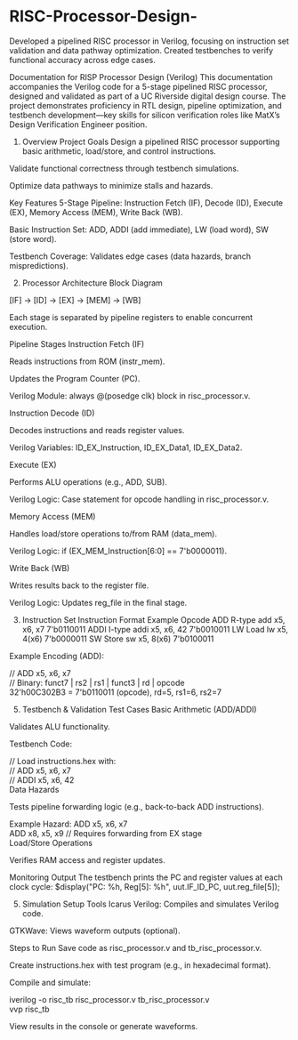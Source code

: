# RISC-Processor-Design-
Developed a pipelined RISC processor in Verilog, focusing on instruction set validation and data pathway optimization.  Created testbenches to verify functional accuracy across edge cases.

Documentation for RISP Processor Design (Verilog)
This documentation accompanies the Verilog code for a 5-stage pipelined RISC processor, designed and validated as part of a UC Riverside digital design course. The project demonstrates proficiency in RTL design, pipeline optimization, and testbench development—key skills for silicon verification roles like MatX’s Design Verification Engineer position.

1. Overview
Project Goals
Design a pipelined RISC processor supporting basic arithmetic, load/store, and control instructions.

Validate functional correctness through testbench simulations.

Optimize data pathways to minimize stalls and hazards.

Key Features
5-Stage Pipeline: Instruction Fetch (IF), Decode (ID), Execute (EX), Memory Access (MEM), Write Back (WB).

Basic Instruction Set: ADD, ADDI (add immediate), LW (load word), SW (store word).

Testbench Coverage: Validates edge cases (data hazards, branch mispredictions).

2. Processor Architecture
Block Diagram

[IF] → [ID] → [EX] → [MEM] → [WB]  

Each stage is separated by pipeline registers to enable concurrent execution.

Pipeline Stages
Instruction Fetch (IF)

Reads instructions from ROM (instr_mem).

Updates the Program Counter (PC).

Verilog Module: always @(posedge clk) block in risc_processor.v.

Instruction Decode (ID)

Decodes instructions and reads register values.

Verilog Variables: ID_EX_Instruction, ID_EX_Data1, ID_EX_Data2.

Execute (EX)

Performs ALU operations (e.g., ADD, SUB).

Verilog Logic: Case statement for opcode handling in risc_processor.v.

Memory Access (MEM)

Handles load/store operations to/from RAM (data_mem).

Verilog Logic: if (EX_MEM_Instruction[6:0] == 7'b0000011).

Write Back (WB)

Writes results back to the register file.

Verilog Logic: Updates reg_file in the final stage.

3. Instruction Set
Instruction	Format	Example	Opcode
ADD	R-type	add x5, x6, x7	7'b0110011
ADDI	I-type	addi x5, x6, 42	7'b0010011
LW	Load	lw x5, 4(x6)	7'b0000011
SW	Store	sw x5, 8(x6)	7'b0100011

Example Encoding (ADD):

// ADD x5, x6, x7  
// Binary: funct7 | rs2 | rs1 | funct3 | rd | opcode  
32'h00C302B3 = 7'b0110011 (opcode), rd=5, rs1=6, rs2=7  

5. Testbench & Validation
Test Cases
Basic Arithmetic (ADD/ADDI)

Validates ALU functionality.

Testbench Code:

// Load instructions.hex with:  
// ADD x5, x6, x7  
// ADDI x5, x6, 42  
Data Hazards

Tests pipeline forwarding logic (e.g., back-to-back ADD instructions).

Example Hazard:
ADD x5, x6, x7  
ADD x8, x5, x9  // Requires forwarding from EX stage  
Load/Store Operations

Verifies RAM access and register updates.

Monitoring Output
The testbench prints the PC and register values at each clock cycle:
$display("PC: %h, Reg[5]: %h", uut.IF_ID_PC, uut.reg_file[5]);  

5. Simulation Setup
Tools
Icarus Verilog: Compiles and simulates Verilog code.

GTKWave: Views waveform outputs (optional).

Steps to Run
Save code as risc_processor.v and tb_risc_processor.v.

Create instructions.hex with test program (e.g., in hexadecimal format).

Compile and simulate:

iverilog -o risc_tb risc_processor.v tb_risc_processor.v  
vvp risc_tb  

View results in the console or generate waveforms.
